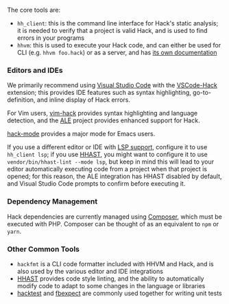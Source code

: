 The core tools are:

- `hh_client`: this is the command line interface for Hack's static analysis; it
  is needed to verify that a project is valid Hack, and is used to find errors
  in your programs
- `hhvm`: this is used to execute your Hack code, and can either be used for
  CLI (e.g. `hhvm foo.hack`) or as a server, and has
  [its own documentation](/hhvm/)

### Editors and IDEs

We primarily recommend using [Visual Studio Code] with the
[VSCode-Hack] extension; this provides IDE features such as syntax
highlighting, go-to-definition, and inline display of Hack errors.

For Vim users, [vim-hack] provides syntax highlighting and language detection,
and the [ALE] project provides enhanced support for Hack.

[hack-mode] provides a major mode for Emacs users.

If you use a different editor or IDE with [LSP support], configure it
to use `hh_client lsp`; if you use [HHAST], you might want to configure it to
use `vendor/bin/hhast-lint --mode lsp`, but keep in mind this will lead to your
editor automatically executing code from a project when that project is opened;
for this reason, the ALE integration has HHAST disabled by default, and Visual
Studio Code prompts to confirm before executing it.

### Dependency Management

Hack dependencies are currently managed using [Composer], which must be executed
with PHP.  Composer can be thought of as an equivalent to `npm` or `yarn`.

### Other Common Tools

- `hackfmt` is a CLI code formatter included with HHVM and Hack, and is also
  used by the various editor and IDE integrations
- [HHAST] provides code style linting, and the ability to automatically
  modify code to adapt to some changes in the language or libraries
- [hacktest] and [fbexpect] are commonly used together for writing unit tests

[ALE]: https://github.com/w0rp/ale
[Composer]: https://getcomposer.org
[HHAST]: https://github.com/hhvm/hhast
[VSCode-Hack]: https://github.com/slackhq/vscode-hack/
[Visual Studio Code]: https://code.visualstudio.com
[LSP support]: https://microsoft.github.io/language-server-protocol/
[fbexpect]: https://github.com/hhvm/fbexpect
[hack-mode]: https://github.com/hhvm/hack-mode
[hacktest]: https://github.com/hhvm/hacktest
[vim-hack]: https://github.com/hhvm/vim-hack
